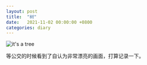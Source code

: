 ```yaml
---
layout: post
title:  "树"
date:   2021-11-02 00:00:00 +0800
categories: diary
---
```


![it's a tree](/resources/imgs/2021-11-02-tree/tree.png)

等公交的时候看到了自认为非常漂亮的画面，打算记录一下。
